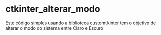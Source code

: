 # ctkinter_alterar_modo
Este código simples usando a biblioteca customtkinter tem o objetivo de alterar o modo do sistema entre Claro e Escuro
